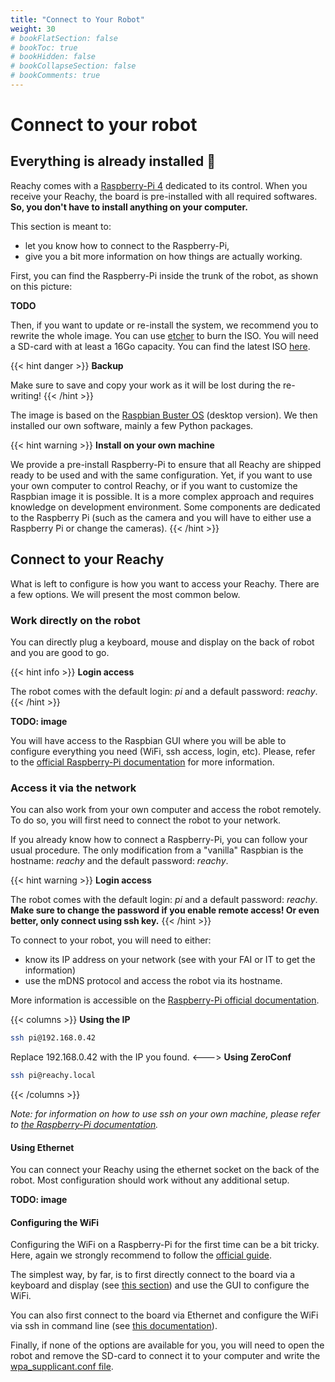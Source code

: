 ```yaml
---
title: "Connect to Your Robot"
weight: 30
# bookFlatSection: false
# bookToc: true
# bookHidden: false
# bookCollapseSection: false
# bookComments: true
---
```


# Connect to your robot

## Everything is already installed :tada:

Reachy comes with a [Raspberry-Pi 4](https://www.raspberrypi.org) dedicated to its control. When you receive your Reachy, the board is pre-installed with all required softwares. **So, you don't have to install anything on your computer.**

This section is meant to:
* let you know how to connect to the Raspberry-Pi,
* give you a bit more information on how things are actually working. 

First, you can find the Raspberry-Pi inside the trunk of the robot, as shown on this picture:

**TODO**

Then, if you want to update or re-install the system, we recommend you to rewrite the whole image. You can
use [etcher](https://www.balena.io/etcher/) to burn the ISO. You will need a SD-card with at least a 16Go capacity. You can find the latest ISO [here](TODO).

{{< hint danger >}}
**Backup**

Make sure to save and copy your work as it will be lost during the re-writing!
{{< /hint >}}

The image is based on the [Raspbian Buster OS](https://www.raspberrypi.org/downloads/raspbian/) (desktop version). We then installed our own software, mainly a few Python packages. 

{{< hint warning >}}
**Install on your own machine**

We provide a pre-install Raspberry-Pi to ensure that all Reachy are shipped ready to be used and with the same configuration. Yet, if you want to use your own computer to control Reachy, or if you want to customize the Raspbian image it is possible. It is a more complex approach and requires knowledge on development environment. Some components are dedicated to the Raspberry Pi (such as the camera and you will have to either use a Raspberry Pi or change the cameras).
{{< /hint >}}

## Connect to your Reachy

What is left to configure is how you want to access your Reachy. There are a few options. We will present the most common below.

### Work directly on the robot

You can directly plug a keyboard, mouse and display on the back of robot and you are good to go. 

{{< hint info >}}
**Login access**

The robot comes with the default login: _pi_ and a default password: _reachy_.
{{< /hint >}}

**TODO: image**

You will have access to the Raspbian GUI where you will be able to configure everything you need (WiFi, ssh access, login, etc). Please, refer to the [official Raspberry-Pi documentation](https://www.raspberrypi.org/documentation/) for more information.


### Access it via the network

You can also work from your own computer and access the robot remotely. To do so, you will first need to connect the robot to your network. 

If you already know how to connect a Raspberry-Pi, you can follow your usual procedure. The only modification from a "vanilla" Raspbian is the hostname: _reachy_ and the default password: _reachy_.

{{< hint warning >}}
**Login access**

The robot comes with the default login: _pi_ and a default password: _reachy_. **Make sure to change the password if you enable remote access! Or even better, only connect using ssh key.**
{{< /hint >}}

To connect to your robot, you will need to either:

* know its IP address on your network (see with your FAI or IT to get the information)
* use the mDNS protocol and access the robot via its hostname.

More information is accessible on the [Raspberry-Pi official documentation](https://www.raspberrypi.org/documentation/remote-access/ip-address.md).

{{< columns >}}
**Using the IP**
```bash
ssh pi@192.168.0.42
```
Replace 192.168.0.42 with the IP you found.
<--->
**Using ZeroConf**
```bash
ssh pi@reachy.local
```
{{< /columns >}}


_Note: for information on how to use ssh on your own machine, please refer to [the Raspberry-Pi documentation](https://www.raspberrypi.org/documentation/remote-access/ssh/)._

#### Using Ethernet

You can connect your Reachy using the ethernet socket on the back of the robot. Most configuration should work without any additional setup.

**TODO: image**

#### Configuring the WiFi

Configuring the WiFi on a Raspberry-Pi for the first time can be a bit tricky. Here, again we strongly recommend to follow the [official guide](https://www.raspberrypi.org/documentation/configuration/wireless/). 

The simplest way, by far, is to first directly connect to the board via a keyboard and display (see [this section](#work-directly-on-the-robot)) and use the GUI to configure the WiFi.

You can also first connect to the board via Ethernet and configure the WiFi via ssh in command line (see [this documentation](https://www.raspberrypi.org/documentation/configuration/wireless/wireless-cli.md)).

Finally, if none of the options are available for you, you will need to open the robot and remove the SD-card to connect it to your computer and write the [wpa_supplicant.conf file](https://www.raspberrypi.org/documentation/configuration/wireless/headless.md).

